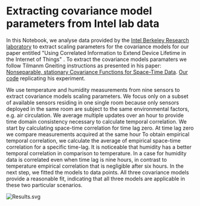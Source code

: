 # Extracting covariance model parameters from Intel lab data

In this Notebook, we analyse data provided by the [Intel Berkeley Research laboratory](http://db.csail.mit.edu/labdata/labdata.html) to extract scaling parameters for the covariance models for our paper entitled "Using Correlated Information to Extend Device Lifetime in the Internet of Things" . To extract the covariance models paramaters we follow Tilmanm  Gneiting instructions as presented in his paper: [Nonseparable, stationary Covariance Functions for Space-Time Data](http://www.jstor.org/stable/3085674). [Our code](https://github.com/hribarjernej89/Nonseparable_Stationary_Covariance_Functions_for_Space-Time_Data) replicating his experiment.

We use temperature and humidity measurements from nine sensors to extract covariance models scaling parameters. We focus only on a subset of available sensors residing in one single room because only sensors deployed in the same room are subject to the same environmental factors, e.g. air circulation. We average multiple updates over an hour to provide time domain consistency necessary to calculate temporal correlation. We start by calculating space-time correlation for time lag zero. At time lag zero we compare measurements acquired at the same hour To obtain empirical temporal correlation, we calculate the average of empirical space-time correlation for a specific time-lag. It is noticeable that humidity has a better temporal correlation in comparison to temperature. In a case for humidity data is correlated even when time lag is nine hours, in contrast to temperature empirical correlation that is negligible after six hours. In the next step, we fitted the models to data points. All three covariance models provide a reasonable fit, indicating that all three models are applicable in these two particular scenarios. 


![Results.svg](https://github.com/hribarjernej89/Intel_lab_data_analysis/blob/master/Results.svg)
